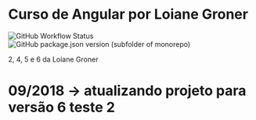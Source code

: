 ﻿# Curso de Angular por Loiane Groner

![GitHub Workflow Status](https://github.com/FabianaTavares/loiane.curso.angular24e5/workflows/Gerador%20de%20CHANGELOG/badge.svg)
![GitHub package.json version (subfolder of monorepo)](https://img.shields.io/github/package-json/v/FabianaTavares/loiane.curso.angular24e5?color=blue)

2, 4, 5 e 6 da Loiane Groner
# 09/2018 -> atualizando projeto para versão 6 teste 2
